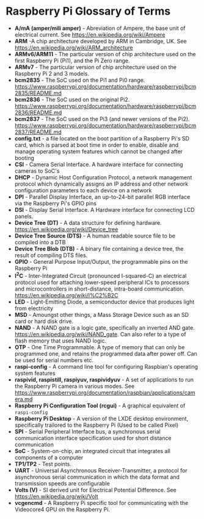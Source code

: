 # Raspberry Pi Glossary of Terms

- **A/mA (amper/mili amper)** - Abreviation of Ampere, the base unit of electrical current. See https://en.wikipedia.org/wiki/Ampere
- **ARM** -A chip architecture developed by ARM in Cambridge, UK. See https://en.wikipedia.org/wiki/ARM_architecture
- **ARMv6/ARM11** - The particular version of chip architecture used on the first Raspberry Pi (Pi1), and the Pi Zero range.
- **ARMv7** - The particular version of chip architecture used on the Raspberry Pi 2 and 3 models.
- **bcm2835** - The SoC used on the Pi1 and Pi0 range. https://www.raspberrypi.org/documentation/hardware/raspberrypi/bcm2835/README.md
- **bcm2836** - The SoC used on the original Pi2. https://www.raspberrypi.org/documentation/hardware/raspberrypi/bcm2836/README.md
- **bcm2837** - The SoC used on the Pi3 (and newer versions of the Pi2). https://www.raspberrypi.org/documentation/hardware/raspberrypi/bcm2837/README.md
- **config.txt** - a file located on the boot partition of a Raspberry Pi's SD card, which is parsed at boot time in order to enable, disable and manage operating system features which cannot be changed after booting
- **CSI** - Camera Serial Interface. A hardware interface for connecting cameras to SoC's 
- **DHCP** - Dynamic Host Configuration Protocol, a network management protocol which dynamically assigns an IP address and other network configuration parameters to each device on a network
- **DPI** - Parallel Display Interface, an up-to-24-bit parallel RGB interface via the Raspberry Pi's GPIO pins
- **DSI** - Display Serial Interface. A Hardware interface for connecting LCD panels.
- **Device Tree (DT)** - A data structure for defining hardware. https://en.wikipedia.org/wiki/Device_tree
- **Device Tree Source (DTS)** - A human readable source file to be compiled into a DTB
- **Device Tree Blob (DTB)** - A binary file containing a device tree, the result of compiling DTS files.
- **GPIO** - General Purpose Input/Output, the programmable pins on the Raspberry Pi
- **I<sup>2</sup>C** - Inter-Integrated Circuit (pronounced I-squared-C) an electrical protocol used for attaching lower-speed peripheral ICs to processors and microcontrollers in short-distance, intra-board communication. https://en.wikipedia.org/wiki/I%C2%B2C
- **LED** - Light-Emitting Diode, a semiconductor device that produces light from electricity
- **MSD** - Amoungst other things, a Mass Storage Device such as an SD card or hard disk drive.
- **NAND** - A NAND gate is a logic gate, specifically an inverted AND gate. https://en.wikipedia.org/wiki/NAND_gate. Can also refer to a type of flash memory that uses NAND logic.
- **OTP** - One Time Programmable. A type of memory that can only be programmed one, and retains the programmed data after power off. Can be used for serial numbers etc.
- **raspi-config** - A command line tool for configuring Raspbian's operating system features
- **raspivid, raspistill, raspiyuv, raspividyuv** - A set of applications to run the Raspberry Pi camera in various modes. See https://www.raspberrypi.org/documentation/raspbian/applications/camera.md
- **Raspberry Pi Configuration Tool (rcgui)** - A graphical equivalent of `raspi-config`
- **Raspberry Pi Desktop** - A version of the LXDE desktop environment, specifically trailored to the Raspberry Pi (Used to be called Pixel)
- **SPI** - Serial Peripheral Interface bus, a synchronous serial communication interface specification used for short distance communication
- **SoC** - System-on-chip, an integrated circuit that integrates all components of a computer
- **TP1/TP2** - Test points.
- **UART** - Universal Asynchronous Receiver-Transmitter, a protocol for asynchronous serial communication in which the data format and transmission speeds are configurable
- **Volts (V)** - SI derived unit for Electrical Potential Difference. See https://en.wikipedia.org/wiki/Volt
- **vcgencmd** - A Raspberry Pi specific tool for communicating with the Videocore4 GPU on the Raspberry Pi.
